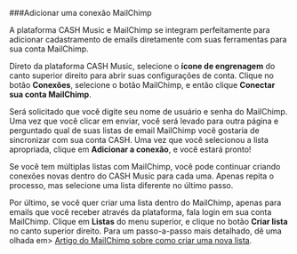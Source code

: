 ###Adicionar uma conexão MailChimp

A plataforma CASH Music e MailChimp se integram perfeitamente para adicionar cadastramento de emails diretamente com suas ferramentas para sua conta MailChimp.

Direto da plataforma CASH Music, selecione o **ícone de engrenagem** <i class="icon icon-cog"></i> do canto superior direito para abrir suas configurações de conta. Clique no botão **Conexões**, selecione o botão MailChimp, e então clique **Conectar sua conta MailChimp**.

Será solicitado que você digite seu nome de usuário e senha do MailChimp. Uma vez que você clicar em enviar, você será levado para outra página e perguntado qual de suas listas de email MailChimp você gostaria de sincronizar com sua conta CASH. Uma vez que você selecionou a lista apropriada, clique em **Adicionar a conexão**, e você estará pronto!

Se você tem múltiplas listas com MailChimp, você pode continuar criando conexões novas dentro do CASH Music para cada uma. Apenas repita o processo, mas selecione uma lista diferente no último passo.

Por último, se você quer criar uma lista dentro do MailChimp, apenas para emails que você receber através da plataforma, fala login em sua conta MailChimp. Clique em **Listas** do menu superior, e clique no botão **Criar lista** no canto superior direito. Para um passo-a-passo mais detalhado, dê uma olhada em> <a href="http://kb.mailchimp.com/lists/growth/create-a-new-list/" target="_blank">Artigo do MailChimp sobre como criar uma nova lista</a>.

